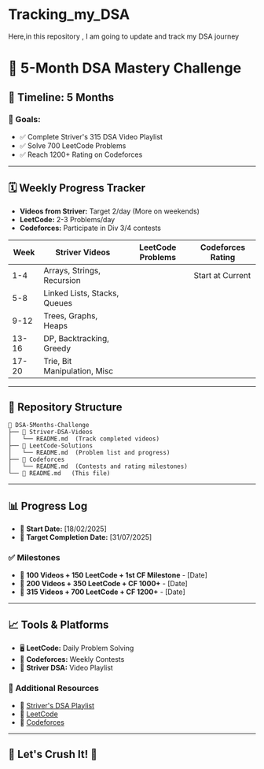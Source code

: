 # Tracking_my_DSA
Here,in this repository , I am going to update and track my DSA journey

# 🚀 5-Month DSA Mastery Challenge

## 📅 Timeline: 5 Months
### 🎯 Goals:
- ✅ Complete Striver's 315 DSA Video Playlist
- ✅ Solve 700 LeetCode Problems
- ✅ Reach 1200+ Rating on Codeforces

---

## 🗓️ Weekly Progress Tracker
- **Videos from Striver:** Target 2/day (More on weekends)
- **LeetCode:** 2-3 Problems/day
- **Codeforces:** Participate in Div 3/4 contests

| Week | Striver Videos | LeetCode Problems | Codeforces Rating |
|-----|-----------------|-------------------|------------------|
| 1-4 | Arrays, Strings, Recursion |  | Start at Current |
| 5-8 | Linked Lists, Stacks, Queues |  |  |
| 9-12 | Trees, Graphs, Heaps |  |  |
| 13-16 | DP, Backtracking, Greedy |  |  |
| 17-20 | Trie, Bit Manipulation, Misc |  |  |

---

## 📂 Repository Structure
```
📂 DSA-5Months-Challenge
├── 📁 Striver-DSA-Videos
│   └── README.md  (Track completed videos)
├── 📁 LeetCode-Solutions
│   └── README.md  (Problem list and progress)
├── 📁 Codeforces
│   └── README.md  (Contests and rating milestones)
└── 📜 README.md   (This file)
```

---

## 📊 Progress Log
- 📅 **Start Date:** [18/02/2025]
- 🏁 **Target Completion Date:** [31/07/2025]

### ✅ Milestones
- 🎯 **100 Videos + 150 LeetCode + 1st CF Milestone** - [Date]
- 🎯 **200 Videos + 350 LeetCode + CF 1000+** - [Date]
- 🎯 **315 Videos + 700 LeetCode + CF 1200+** - [Date]

---

## 📈 Tools & Platforms
- 🖥️ **LeetCode:** Daily Problem Solving
- 🏅 **Codeforces:** Weekly Contests
- 🎥 **Striver DSA:** Video Playlist

### 📌 Additional Resources
- 🔗 [Striver's DSA Playlist](https://www.youtube.com/playlist?list=PLgUwDviBIf0rPG3Ictpu74YWBQ1CaBkm)
- 🔗 [LeetCode](https://leetcode.com/)
- 🔗 [Codeforces](https://codeforces.com/)

---

## 💪 Let's Crush It! 🚀
